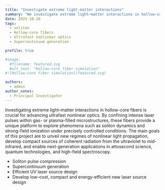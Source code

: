 ```yaml
---
title: "Investigate extreme light-matter interactions"
summary: "We investigate extreme light–matter interactions in hollow-core fibers, where intense laser fields interact with gases or plasmas confined within microscopic channels. Our research explores new regimes of nonlinear optics, and ultrafast light control, advancing the frontiers of photonics and attosecond science."
date: 2025-10-20
tags:
  - soliton
  - Hollow-core fibers
  - Ultrafast nonlinear optics
  - Supercontinuum generation

profile: true

#image:
  #filename: featured.svg
  #alt_text: "Hollow-core fiber simulation"
#![Hollow-core fiber simulation](featured.svg)

authors:
  - admin
author_notes:
  - Principal Investigator
---
```


Investigating extreme light–matter interactions in hollow-core fibers is crucial for advancing ultrafast nonlinear optics. By confining intense laser pulses within gas- or plasma-filled microstructures, these fibers provide a unique platform to explore phenomena such as soliton dynamics and strong-field ionization under precisely controlled conditions. The main goals of this project are to unveil new regimes of nonlinear light propagation, develop compact sources of coherent radiation from the ultraviolet to mid-infrared, and enable next-generation applications in attosecond science, quantum technologies, and high-field spectroscopy.

- Soliton pulse compression
- Supercontinuum generation
- Efficient UV laser source design
- Develop low-cost, compact and energy-efficient new laser source design

